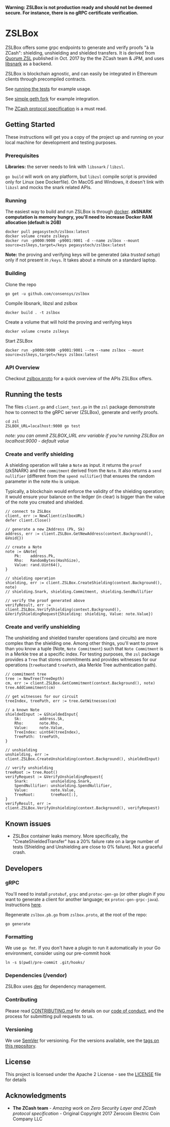 **Warning: ZSLBox is not production ready and should not be deemed secure. For instance, there is no gRPC certificate verification.**

# ZSLBox

ZSLBox offers some grpc endpoints to generate and verify proofs "à la ZCash": shielding, unshielding and shielded transfers.
It is derived from [Quorum ZSL](https://github.com/jpmorganchase/zsl-q) published in Oct. 2017 by the the ZCash team & JPM, and uses [libsnark](https://github.com/scipr-lab/libsnark) as a backend.

ZSLBox is blockchain agnostic, and can easily be integrated in Ethereum clients through precompiled contracts.

See [running the tests](#running-the-tests) for example usage.

See [simple geth fork](https://github.com/gbotrel/go-ethereum) for example integration.

The [ZCash protocol specification](https://github.com/zcash/zips/blob/master/protocol/protocol.pdf) is a must read.


## Getting Started

These instructions will get you a copy of the project up and running on your local machine for development and testing purposes.

### Prerequisites

**Libraries:** the server needs to link with `libsnark` / `libzsl`. 

`go build` will work on any platform, but `libzsl` compile script is provided only for Linux (see Dockerfile). On MacOS and Windows, it doesn't link with `libzsl` and mocks the snark related APIs.

### Running

The easiest way to build and run ZSLBox is through [docker](https://docs.docker.com/install/).
**zkSNARK computation is memory hungry, you'll need to increase Docker RAM allocation (default is 2GB)**

```
docker pull pegasystech/zslbox:latest
docker volume create zslkeys
docker run -p9000:9000 -p9001:9001 -d --name zslbox --mount source=zslkeys,target=/keys pegasystech/zslbox:latest 
```

**Note:** the proving and verifying keys will be generated (aka *trusted setup*) only if not present in `/keys`. It takes about a minute on a standard laptop. 

### Building


Clone the repo

```
go get -u github.com/consensys/zslbox
```

Compile libsnark, libzsl and zslbox

```
docker build . -t zslbox
```

Create a volume that will hold the proving and verifying keys

```
docker volume create zslkeys
```

Start ZSLBox

```
docker run -p9000:9000 -p9001:9001 --rm --name zslbox --mount source=zslkeys,target=/keys zslbox:latest 
```


### API Overview

Checkout [zslbox.proto](https://github.com/ConsenSys/zslbox/blob/master/zsl/zslbox.proto) for a quick overview of the APIs ZSLBox offers.

## Running the tests

The files `client.go` and `client_test.go` in the `zsl` package demonstrate how to connect to the gRPC server (ZSLBox), generate and verify proofs. 
```
cd zsl
ZSLBOX_URL=localhost:9000 go test
```
*note: you can ommit ZSLBOX_URL env variable if you're running ZSLBox on localhost:9000 - default value*

### Create and verify shielding

A shielding operation will take a `Note` as input. it returns the `proof` (zkSNARK) and the `commitment` derived from the `Note`. 
It also returns a `send nullifier` (different from the `spend nullifier`) that ensures the random parameter in the note `Rho` is unique. 

Typically, a blockchain would enforce the validity of the shielding operation; it would ensure your balance on the ledger (in clear) is bigger than the value of the note you created and shielded. 


```
// connect to ZSLBox
client, err := NewClient(zslboxURL)
defer client.Close()

// generate a new ZAddress (Pk, Sk)
address, err := client.ZSLBox.GetNewAddress(context.Background(), &Void{})

// create a Note
note := &Note{
	Pk:    address.Pk,
	Rho:   RandomBytes(HashSize),
	Value: rand.Uint64(),
}

// shielding operation
shielding, err := client.ZSLBox.CreateShielding(context.Background(), note)
// shielding.Snark, shielding.Commitment, shielding.SendNullifier

// verify the proof generated above
verifyResult, err := client.ZSLBox.VerifyShielding(context.Background(), &VerifyShieldingRequest{Shielding: shielding, Value: note.Value})
```

### Create and verify unshielding

The unshielding and shielded transfer operations (and circuits) are more complex than the shielding one. Among other things, you'll want to prove than you know a tuple (Note, `Note Commitment`) such that `Note Commitment` is in a Merkle tree at a specific index. 
For testing purposes, the `zsl` package provides a `Tree` that stores commitments and provides witnesses for our operations (`treeRoot`and `treePath`, aka Merkle Tree authentication path).

```
// commitment tree
tree := NewTree(TreeDepth)
cm, err := client.ZSLBox.GetCommitment(context.Background(), note)
tree.AddCommitment(cm)

// get witnesses for our circuit
treeIndex, treePath, err := tree.GetWitnesses(cm)

// a known Note
shieldedInput := &ShieldedInput{
	Sk:        address.Sk,
	Rho:       note.Rho,
	Value:     note.Value,
	TreeIndex: uint64(treeIndex),
	TreePath:  treePath,
}

// unshielding
unshielding, err := client.ZSLBox.CreateUnshielding(context.Background(), shieldedInput)

// verify unshielding
treeRoot := tree.Root()
verifyRequest := &VerifyUnshieldingRequest{
	Snark:          unshielding.Snark,
	SpendNullifier: unshielding.SpendNullifier,
	Value:          note.Value,
	TreeRoot:       treeRoot[:],
}
verifyResult, err := client.ZSLBox.VerifyUnshielding(context.Background(), verifyRequest)
```

## Known issues

* ZSLBox container leaks memory. More specifically, the "CreateShieldedTransfer" has a 20% failure rate on a large number of tests (Shielding and Unshielding are close to 0% failure). Not a graceful crash.  

## Developers


### gRPC

You'll need to install `protobuf`, `grpc` and `protoc-gen-go` (or other plugin if you want to generate a client for another language; ex `protoc-gen-grpc-java`). Instructions [here](https://grpc.io/docs/quickstart/go.html).

Regenerate `zslbox.pb.go` from `zslbox.proto`, at the root of the repo:
```
go generate
```
### Formatting

We use `go fmt`. If you don't have a plugin to run it automatically in your Go environment, consider using our pre-commit hook
```
ln -s $(pwd)/pre-commit .git/hooks/
```

### Dependencies (/vendor)

ZSLBox uses [dep](https://golang.github.io/dep/) for dependency management.

### Contributing

Please read [CONTRIBUTING.md](CONTRIBUTING.md) for details on our [code of conduct](CODE_OF_CONDUCT.md), and the process for submitting pull requests to us.

### Versioning

We use [SemVer](http://semver.org/) for versioning. For the versions available, see the [tags on this repository](https://github.com/consensys/zslbox/tags). 


## License

This project is licensed under the Apache 2 License - see the [LICENSE](LICENSE) file for details

## Acknowledgments

* **The ZCash team** - *Amazing work on Zero Security Layer and ZCash protocol specification* - Original Copyright 2017 Zerocoin Electric Coin Company LLC

